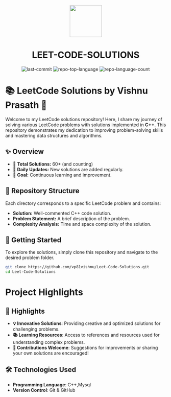 <p align="center">
  <img src="https://cdn-icons-png.flaticon.com/512/6295/6295417.png" width="100" />
</p>
<p align="center">
    <h1 align="center">LEET-CODE-SOLUTIONS</h1>
</p>
<p align="center">
	<img src="https://img.shields.io/github/last-commit/vp81vishnu/Leet-Code-Solutions?style=flat&logo=git&logoColor=white&color=0080ff" alt="last-commit">
	<img src="https://img.shields.io/github/languages/top/vp81vishnu/Leet-Code-Solutions?style=flat&color=0080ff" alt="repo-top-language">
	<img src="https://img.shields.io/github/languages/count/vp81vishnu/Leet-Code-Solutions?style=flat&color=0080ff" alt="repo-language-count">
<p>

# 📚 LeetCode Solutions by Vishnu Prasath 🚀

Welcome to my LeetCode solutions repository! Here, I share my journey of solving various LeetCode problems with solutions implemented in **C++**. This repository demonstrates my dedication to improving problem-solving skills and mastering data structures and algorithms.

## ✨ Overview

- 🌟 **Total Solutions:** 60+ (and counting)
- 🔄 **Daily Updates:** New solutions are added regularly.
- 🎯 **Goal:** Continuous learning and improvement.

## 📂 Repository Structure

Each directory corresponds to a specific LeetCode problem and contains:

- **Solution:** Well-commented C++ code solution.
- **Problem Statement:** A brief description of the problem.
- **Complexity Analysis:** Time and space complexity of the solution.

## 🚀 Getting Started

To explore the solutions, simply clone this repository and navigate to the desired problem folder.

```bash
git clone https://github.com/vp81vishnu/Leet-Code-Solutions.git
cd Leet-Code-Solutions
```

# Project Highlights

## 🌟 Highlights
- **💡 Innovative Solutions**: Providing creative and optimized solutions for challenging problems.
- **📚 Learning Resources**: Access to references and resources used for understanding complex problems.
- **🤝 Contributions Welcome**: Suggestions for improvements or sharing your own solutions are encouraged!

## 🛠 Technologies Used
- **Programming Language**: C++,Mysql
- **Version Control**: Git & GitHub

